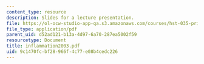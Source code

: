 ```yaml
---
content_type: resource
description: Slides for a lecture presentation.
file: https://ol-ocw-studio-app-qa.s3.amazonaws.com/courses/hst-035-principle-and-practice-of-human-pathology-spring-2003/9c1470fcbf28966f4c77e08b4cedc226_inflammation2003.pdf
file_type: application/pdf
parent_uid: d52ad121-b13a-4d97-6a70-287ea5002f59
resourcetype: Document
title: inflammation2003.pdf
uid: 9c1470fc-bf28-966f-4c77-e08b4cedc226
---
```

